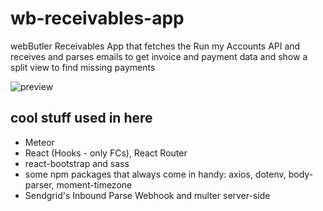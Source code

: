 # wb-receivables-app

webButler Receivables App that fetches the Run my Accounts API and receives and parses emails to get invoice and payment data and show a split view to find missing payments

![preview](https://github.com/sunyamare/wb-receivables-app/blob/master/public/screenshot.png)

## cool stuff used in here

-   Meteor
-   React (Hooks - only FCs), React Router
-   react-bootstrap and sass
-   some npm packages that always come in handy: axios, dotenv, body-parser, moment-timezone
-   Sendgrid's Inbound Parse Webhook and multer server-side
